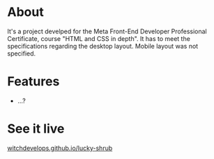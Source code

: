# About
It's a project develped for the Meta Front-End Developer Professional Certificate, course "HTML and CSS in depth". It has to meet the specifications regarding the desktop layout. Mobile layout was not specified.

# Features
* ...?

# See it live

[witchdevelops.github.io/lucky-shrub](https://witchdevelops.github.io/lucky-shrub/)
